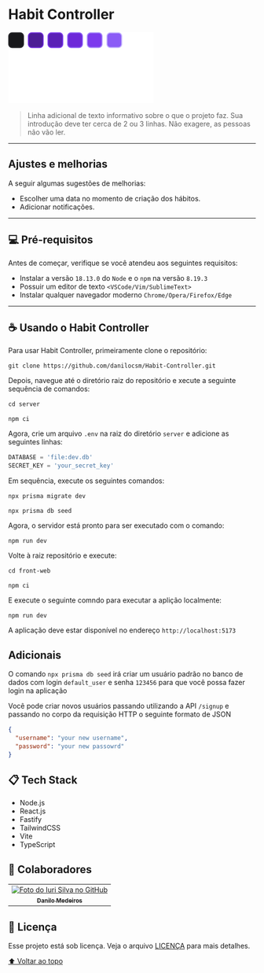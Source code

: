 # Habit Controller

<!---Esses são exemplos. Veja https://shields.io para outras pessoas ou para personalizar este conjunto de escudos. Você pode querer incluir dependências, status do projeto e informações de licença aqui--->

<img src="./front-web/src/assets/logo.svg" alt="exemplo imagem">

> Linha adicional de texto informativo sobre o que o projeto faz. Sua introdução deve ter cerca de 2 ou 3 linhas. Não exagere, as pessoas não vão ler.

---

## Ajustes e melhorias

A seguir algumas sugestões de melhorias:

- Escolher uma data no momento de criação dos hábitos.
- Adicionar notificações.

---

## 💻 Pré-requisitos

Antes de começar, verifique se você atendeu aos seguintes requisitos:

<!---Estes são apenas requisitos de exemplo. Adicionar, duplicar ou remover conforme necessário--->

- Instalar a versão `18.13.0` do `Node` e o `npm` na versão `8.19.3`
- Possuir um editor de texto `<VSCode/Vim/SublimeText>`
- Instalar qualquer navegador moderno `Chrome/Opera/Firefox/Edge`

---

## ☕ Usando o Habit Controller

Para usar Habit Controller, primeiramente clone o repositório:

```shell
git clone https://github.com/danilocsm/Habit-Controller.git
```

Depois, navegue até o diretório raiz do repositório e xecute a seguinte sequência de comandos:

```shell
cd server
```

```shell
npm ci
```

Agora, crie um arquivo `.env` na raiz do diretório `server` e adicione as seguintes linhas:

```javascript
DATABASE = 'file:dev.db'
SECRET_KEY = 'your_secret_key'
```

Em sequência, execute os seguintes comandos:

```shell
npx prisma migrate dev
```

```shell
npx prisma db seed
```

Agora, o servidor está pronto para ser executado com o comando:

```shell
npm run dev
```

Volte à raiz repositório e execute:

```shell
cd front-web
```

```shell
npm ci
```

E execute o seguinte comndo para executar a aplição localmente:

```shell
npm run dev
```

A aplicação deve estar disponível no endereço `http://localhost:5173`

## Adicionais

O comando `npx prisma db seed` irá criar um usuário padrão no banco de dados com login `default_user` e senha `123456` para que você possa fazer login na aplicação

Você pode criar novos usuários passando utilizando a API `/signup` e passando no corpo da requisição HTTP o seguinte formato de JSON

```json
{
  "username": "your new username",
  "password": "your new passowrd"
}
```

## 📋 Tech Stack

- Node.js
- React.js
- Fastify
- TailwindCSS
- Vite
- TypeScript

## 🤝 Colaboradores

<table>
  <tr>
    <td align="center">
      <a href="#">
        <img src="https://avatars3.githubusercontent.com/u/31936044" width="100px;" alt="Foto do Iuri Silva no GitHub"/><br>
        <sub>
          <b>Danilo Medeiros</b>
        </sub>
      </a>
    </td>
  </tr>
</table>

## 📝 Licença

Esse projeto está sob licença. Veja o arquivo [LICENÇA](LICENSE.md) para mais detalhes.

[⬆ Voltar ao topo](#habit-controller)
